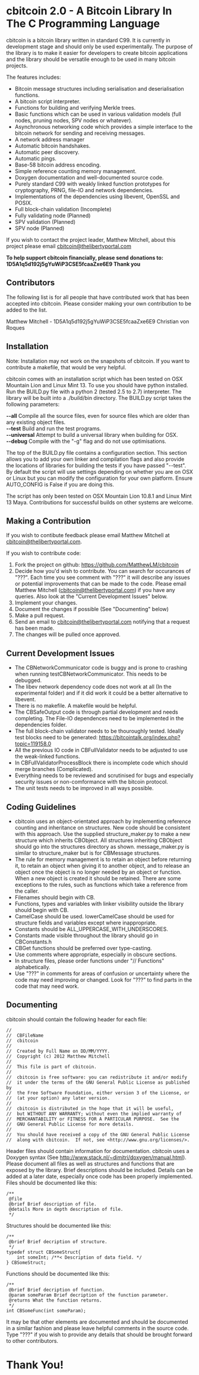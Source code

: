 cbitcoin 2.0 - A Bitcoin Library In The C Programming Language
==========================================================

cbitcoin is a bitcoin library written in standard C99. It is currently in development stage and should only be used experimentally. The purpose of the library is to make it easier for developers to create bitcoin applications and the library should be versatile enough to be used in many bitcoin projects. 

The features includes:

* Bitcoin message structures including serialisation and deserialisation functions.
* A bitcoin script interpreter.
* Functions for building and verifying Merkle trees.
* Basic functions which can be used in various validation models (full nodes, pruning nodes, SPV nodes or whatever).
* Asynchronous networking code which provides a simple interface to the bitcoin network for sending and receiving messages.
* A network address manager
* Automatic bitcoin handshakes.
* Automatic peer discovery.
* Automatic pings.
* Base-58 bitcoin address encoding.
* Simple reference counting memory management.
* Doxygen documentation and well-documented source code.
* Purely standard C99 with weakly linked function prototypes for cryptography, PRNG, file-IO and network dependencies.
* Implementations of the dependencies using libevent, OpenSSL and POSIX.
* Full block-chain validation (Incomplete)
* Fully validating node (Planned)
* SPV validation (Planned)
* SPV node (Planned)

If you wish to contact the project leader, Matthew Mitchell, about this project please email cbitcoin@thelibertyportal.com

**To help support cbitcoin financially, please send donations to: 1D5A1q5d192j5gYuWiP3CSE5fcaaZxe6E9 Thank you**

Contributors
------------

The following list is for all people that have contributed work that has been accepted into cbitcoin. Please consider making your own contribution to be added to the list.

Matthew Mitchell - 1D5A1q5d192j5gYuWiP3CSE5fcaaZxe6E9
Christian von Roques

Installation
------------

Note: Installation may not work on the snapshots of cbitcoin. If you want to contribute a makefile, that would be very helpful.

cbitcoin comes with an installation script which has been tested on OSX Mountain Lion and Linux Mint 13. To use you should have python installed. Run the BUILD.py file with a python 2 (tested 2.5 to 2.7) interpreter. The library will be built into a ./build/bin directory. The BUILD.py script takes the following parameters:

**--all** Compile all the source files, even for source files which are older than any existing object files.  
**--test** Build and run the test programs.  
**--universal** Attempt to build a universal library when building for OSX.  
**--debug** Compile with the "-g" flag and do not use optimisations.  

The top of the BUILD.py file contains a configuration section. This section allows you to add your own linker and compilation flags and also provide the locations of libraries for building the tests if you have passed "--test". By default the script will use settings depending on whether you are on OSX or Linux but you can modify the configuration for your own platform. Ensure AUTO_CONFIG is False if you are doing this.

The script has only been tested on OSX Mountain Lion 10.8.1 and Linux Mint 13 Maya. Contributions for successful builds on other systems are welcome.

Making a Contribution
---------------------

If you wish to contibute feedback please email Matthew Mitchell at cbitcoin@thelibertyportal.com.

If you wish to contribute code:

1. Fork the project on github: https://github.com/MatthewLM/cbitcoin
2. Decide how you'd wish to contribute. You can search for occurances of "???". Each time you see comment with "???" it will describe any issues or potential improvements that can be made to the code. Please email Matthew Mitchell (cbitcoin@thelibertyportal.com) if you have any queries. Also look at the "Current Development Issues" below.
3. Implement your changes.
4. Document the changes if possible (See "Documenting" below)
5. Make a pull request.
6. Send an email to cbitcoin@thelibertyportal.com notifying that a request has been made.
7. The changes will be pulled once approved.

Current Development Issues
--------------------------

* The CBNetworkCommunicator code is buggy and is prone to crashing when running testCBNetworkCommunicator. This needs to be debugged.
* The libev network dependency code does not work at all (In the experimental folder) and if it did work it could be a better alternative to libevent.
* There is no makefile. A makefile would be helpful.
* The CBSafeOutput code is through partial development and needs completing. The File-IO dependences need to be implemented in the dependencies folder.
* The full block-chain validator needs to be thouroughly tested. Ideally test blocks need to be generated: https://bitcointalk.org/index.php?topic=119158.0
* All the previous IO code in CBFullValidator needs to be adjusted to use the weak-linked functions.
* In CBFullValidatorProcessBlock there is incomplete code which should merge branches (Complicated).
* Everything needs to be reviewed and scrutinised for bugs and especially security issues or non-comformance with the bitcoin protocol.
* The unit tests needs to be improved in all ways possible.

Coding Guidelines
-----------------

* cbitcoin uses an object-orientated approach by implementing reference counting and inheritance on structures. New code should be consistent with this approach. Use the supplied structure_maker.py to make a new structure which inherits CBObject. All structures inheriting CBObject should go into the structures directory as shown. message_maker.py is similar to structure_maker but is for CBMessage structures.
* The rule for memory management is to retain an object before returning it, to retain an object when giving it to another object, and to release an object once the object is no longer needed by an object or function. When a new object is created it should be retained. There are some exceptions to the rules, such as functions which take a reference from the caller.
* Filenames should begin with CB.
* Functions, types and variables with linker visibility outside the library should begin with CB.
* CamelCase should be used. lowerCamelCase should be used for structure fields and variables except where inappropriate.
* Constants should be ALL_UPPERCASE_WITH_UNDERSCORES.
* Constants made visible throughout the library should go in CBConstants.h
* CBGet functions should be preferred over type-casting.
* Use comments where appropriate, especially in obscure sections.
* In structure files, please order functions under "//  Functions" alphabetically.
* Use "???" in comments for areas of confusion or uncertainty where the code may need improving or changed. Look for "???" to find parts in the code that may need work.

Documenting
-----------

cbitcoin should contain the following header for each file:

	//
	//  CBFileName
	//  cbitcoin
	//
	//  Created by Full Name on DD/MM/YYYY.
	//  Copyright (c) 2012 Matthew Mitchell
	//
	//  This file is part of cbitcoin.
	//
	//  cbitcoin is free software: you can redistribute it and/or modify
	//  it under the terms of the GNU General Public License as published by
	//  the Free Software Foundation, either version 3 of the License, or
	//  (at your option) any later version.
	//  
	//  cbitcoin is distributed in the hope that it will be useful,
	//  but WITHOUT ANY WARRANTY; without even the implied warranty of
	//  MERCHANTABILITY or FITNESS FOR A PARTICULAR PURPOSE.  See the
	//  GNU General Public License for more details.
	//
	//  You should have received a copy of the GNU General Public License
	//  along with cbitcoin.  If not, see <http://www.gnu.org/licenses/>.

Header files should contain information for documentation. cbitcoin uses a Doxygen syntax (See http://www.stack.nl/~dimitri/doxygen/manual.html). Please document all files as well as structures and functions that are exposed by the library. Brief descriptions should be included. Details can be added at a later date, especially once code has been properly implemented. Files should be documented like this:

	/**
	 @file
	 @brief Brief description of file.
	 @details More in depth description of file.
	 */

Structures should be documented like this:

	/**
	 @brief Brief decription of structure.
	 */
	typedef struct CBSomeStruct{
		int someInt; /**< Description of data field. */
	} CBSomeStruct;

Functions should be documented like this:

	/**
	 @brief Brief decription of function.
	 @param someParam Brief decription of the function parameter.
	 @returns What the function returns.
	 */
	int CBSomeFunc(int someParam);
 
It may be that other elements are documented and should be documented in a similar fashion and please leave helpful comments in the source code. Type "???" if you wish to provide any details that should be brought forward to other contributors.

Thank You!
==========
